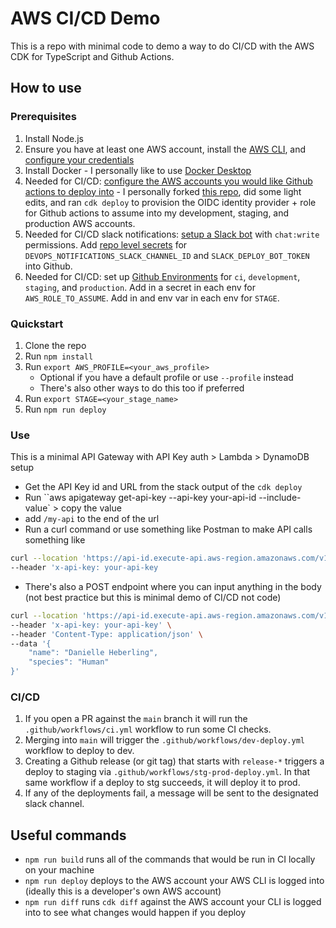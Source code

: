 # AWS CI/CD Demo

This is a repo with minimal code to demo a way to do CI/CD with the AWS CDK for TypeScript and Github Actions.

## How to use

### Prerequisites

1. Install Node.js
2. Ensure you have at least one AWS account, install the [AWS CLI](https://docs.aws.amazon.com/cli/latest/userguide/getting-started-install.html), and [configure your credentials](https://docs.aws.amazon.com/cli/latest/userguide/cli-configure-quickstart.html)
3. Install Docker - I personally like to use [Docker Desktop](https://www.docker.com/products/docker-desktop/)
4. Needed for CI/CD: [configure the AWS accounts you would like Github actions to deploy into](https://docs.github.com/en/actions/security-for-github-actions/security-hardening-your-deployments/configuring-openid-connect-in-amazon-web-services) - I personally forked [this repo](https://github.com/aws-samples/github-actions-oidc-cdk-construct), did some light edits, and ran `cdk deploy` to provision the OIDC identity provider + role for Github actions to assume into my development, staging, and production AWS accounts.
5. Needed for CI/CD slack notifications: [setup a Slack bot](https://api.slack.com/quickstart) with `chat:write` permissions. Add [repo level secrets](https://docs.github.com/en/actions/security-for-github-actions/security-guides/using-secrets-in-github-actions#creating-secrets-for-a-repository) for `DEVOPS_NOTIFICATIONS_SLACK_CHANNEL_ID` and `SLACK_DEPLOY_BOT_TOKEN` into Github. 
6. Needed for CI/CD: set up [Github Environments](https://docs.github.com/en/actions/managing-workflow-runs-and-deployments/managing-deployments/managing-environments-for-deployment#creating-an-environment) for `ci`, `development`, `staging`, and `production`. Add in a secret in each env for `AWS_ROLE_TO_ASSUME`. Add in and env var in each env for `STAGE`.

### Quickstart
1. Clone the repo
2. Run `npm install`
3. Run `export AWS_PROFILE=<your_aws_profile>`
   - Optional if you have a default profile or use `--profile` instead
   - There's also other ways to do this too if preferred
3. Run `export STAGE=<your_stage_name>`
4. Run `npm run deploy`

### Use
This is a minimal API Gateway with API Key auth > Lambda > DynamoDB setup

- Get the API Key id and URL from the stack output of the `cdk deploy`
- Run ``aws apigateway get-api-key --api-key your-api-id --include-value` > copy the value
- add `/my-api` to the end of the url
- Run a curl command or use something like Postman to make API calls something like
```bash
curl --location 'https://api-id.execute-api.aws-region.amazonaws.com/v1/my-api' \
--header 'x-api-key: your-api-key
```
- There's also a POST endpoint where you can input anything in the body (not best practice but this is minimal demo of CI/CD not code)
```bash
curl --location 'https://api-id.execute-api.aws-region.amazonaws.com/v1/my-api' \
--header 'x-api-key: your-api-key' \
--header 'Content-Type: application/json' \
--data '{
    "name": "Danielle Heberling",
    "species": "Human"
}'
```

### CI/CD
1. If you open a PR against the `main` branch it will run the `.github/workflows/ci.yml` workflow to run some CI checks.
2. Merging into `main` will trigger the `.github/workflows/dev-deploy.yml` workflow to deploy to dev.
3. Creating a Github release (or git tag) that starts with `release-*` triggers a deploy to staging via `.github/workflows/stg-prod-deploy.yml`. In that same workflow if a deploy to stg succeeds, it will deploy it to prod.
4. If any of the deployments fail, a message will be sent to the designated slack channel.

## Useful commands

- `npm run build` runs all of the commands that would be run in CI locally on your machine
- `npm run deploy` deploys to the AWS account your AWS CLI is logged into (ideally this is a developer's own AWS account)
- `npm run diff` runs `cdk diff` against the AWS account your CLI is logged into to see what changes would happen if you deploy
